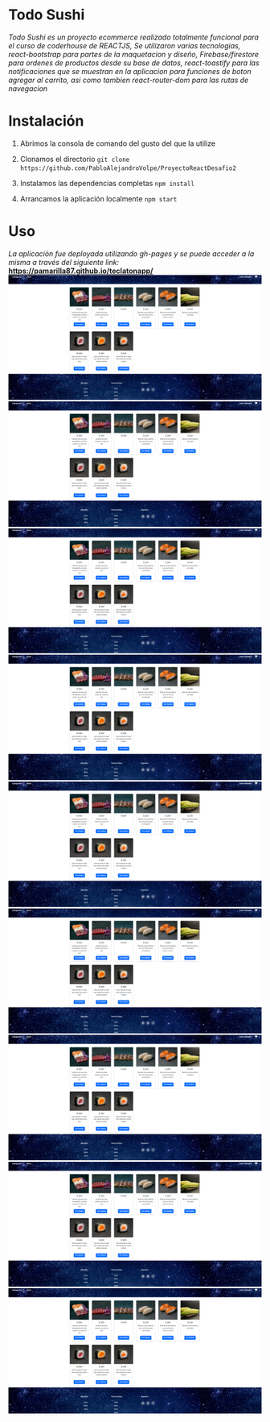 # Todo Sushi
*Todo Sushi es un proyecto ecommerce realizado totalmente funcional para el curso de coderhouse de REACTJS, Se utilizaron varias tecnologias, react-bootstrap para partes de la maquetacion y diseño, Firebase/firestore para ordenes de productos desde su base de datos, react-toastify para las notificaciones que se muestran en la aplicacion para funciones de boton agregar al carrito, asi como tambien react-router-dom para las rutas de navegacion* 


# Instalación
1. Abrimos la consola de comando del gusto del que la utilize

2. Clonamos el directorio
`git clone https://github.com/PabloAlejandroVolpe/ProyectoReactDesafio2`

3. Instalamos las dependencias completas
 `npm install`

4. Arrancamos la aplicación localmente
`npm start`
    
# Uso
*La aplicación fue deployada utilizando gh-pages y se puede acceder a la misma a través del siguiente link:*
**https://pamarilla87.github.io/teclatonapp/**
<img src="./fotosreadme/IMAGEN1.png"/>
<img src="./fotosreadme/IMAGEN1.png"/>
<img src="./fotosreadme/IMAGEN1.png"/>
<img src="./fotosreadme/IMAGEN1.png"/>
<img src="./fotosreadme/IMAGEN1.png"/>
<img src="./fotosreadme/IMAGEN1.png"/>
<img src="./fotosreadme/IMAGEN1.png"/>
<img src="./fotosreadme/IMAGEN1.png"/>
<img src="./fotosreadme/IMAGEN1.png"/>